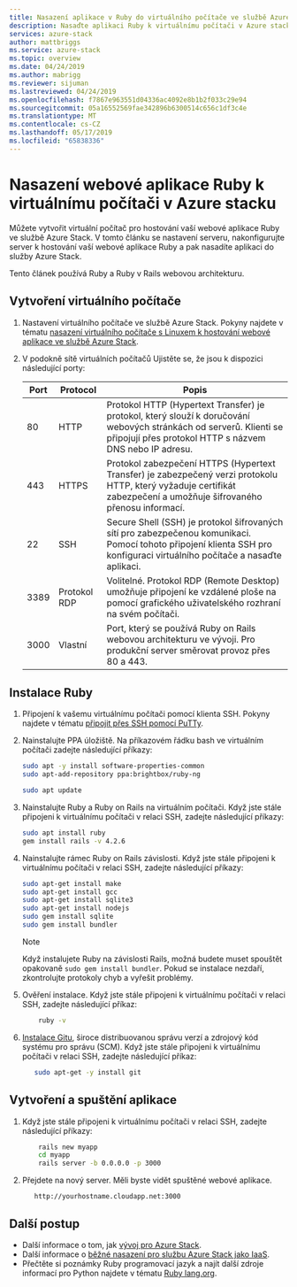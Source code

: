 ```yaml
---
title: Nasazení aplikace v Ruby do virtuálního počítače ve službě Azure Stack | Dokumentace Microsoftu
description: Nasaďte aplikaci Ruby k virtuálnímu počítači v Azure stacku.
services: azure-stack
author: mattbriggs
ms.service: azure-stack
ms.topic: overview
ms.date: 04/24/2019
ms.author: mabrigg
ms.reviewer: sijuman
ms.lastreviewed: 04/24/2019
ms.openlocfilehash: f7867e963551d04336ac4092e8b1b2f033c29e94
ms.sourcegitcommit: 05a16552569fae342896b6300514c656c1df3c4e
ms.translationtype: MT
ms.contentlocale: cs-CZ
ms.lasthandoff: 05/17/2019
ms.locfileid: "65838336"
---
```

# <a name="deploy-a-ruby-web-app-to-a-vm-in-azure-stack"></a>Nasazení webové aplikace Ruby k virtuálnímu počítači v Azure stacku

Můžete vytvořit virtuální počítač pro hostování vaší webové aplikace Ruby ve službě Azure Stack. V tomto článku se nastavení serveru, nakonfigurujte server k hostování vaší webové aplikace Ruby a pak nasadíte aplikaci do služby Azure Stack.

Tento článek používá Ruby a Ruby v Rails webovou architekturu.

## <a name="create-a-vm"></a>Vytvoření virtuálního počítače

1. Nastavení virtuálního počítače ve službě Azure Stack. Pokyny najdete v tématu [nasazení virtuálního počítače s Linuxem k hostování webové aplikace ve službě Azure Stack](azure-stack-dev-start-howto-deploy-linux.md).

2. V podokně sítě virtuálních počítačů Ujistěte se, že jsou k dispozici následující porty:

    | Port | Protocol | Popis |
    | --- | --- | --- |
    | 80 | HTTP | Protokol HTTP (Hypertext Transfer) je protokol, který slouží k doručování webových stránkách od serverů. Klienti se připojují přes protokol HTTP s názvem DNS nebo IP adresu. |
    | 443 | HTTPS | Protokol zabezpečení HTTPS (Hypertext Transfer) je zabezpečený verzi protokolu HTTP, který vyžaduje certifikát zabezpečení a umožňuje šifrovaného přenosu informací. |
    | 22 | SSH | Secure Shell (SSH) je protokol šifrovaných sítí pro zabezpečenou komunikaci. Pomocí tohoto připojení klienta SSH pro konfiguraci virtuálního počítače a nasaďte aplikaci. |
    | 3389 | Protokol RDP | Volitelné. Protokol RDP (Remote Desktop) umožňuje připojení ke vzdálené ploše na pomocí grafického uživatelského rozhraní na svém počítači.   |
    | 3000 | Vlastní | Port, který se používá Ruby on Rails webovou architekturu ve vývoji. Pro produkční server směrovat provoz přes 80 a 443. |

## <a name="install-ruby"></a>Instalace Ruby

1. Připojení k vašemu virtuálnímu počítači pomocí klienta SSH. Pokyny najdete v tématu [připojit přes SSH pomocí PuTTy](azure-stack-dev-start-howto-ssh-public-key.md#connect-with-ssh-by-using-putty).

1. Nainstalujte PPA úložiště. Na příkazovém řádku bash ve virtuálním počítači zadejte následující příkazy:

    ```bash  
    sudo apt -y install software-properties-common
    sudo apt-add-repository ppa:brightbox/ruby-ng

    sudo apt update
    ```

2. Nainstalujte Ruby a Ruby on Rails na virtuálním počítači. Když jste stále připojeni k virtuálnímu počítači v relaci SSH, zadejte následující příkazy:

    ```bash  
    sudo apt install ruby
    gem install rails -v 4.2.6
    ```

3. Nainstalujte rámec Ruby on Rails závislosti. Když jste stále připojeni k virtuálnímu počítači v relaci SSH, zadejte následující příkazy:

    ```bash  
    sudo apt-get install make
    sudo apt-get install gcc
    sudo apt-get install sqlite3
    sudo apt-get install nodejs
    sudo gem install sqlite
    sudo gem install bundler
    ```

    > [!Note]  
    > Když instalujete Ruby na závislosti Rails, možná budete muset spouštět opakovaně `sudo gem install bundler`. Pokud se instalace nezdaří, zkontrolujte protokoly chyb a vyřešit problémy.

4. Ověření instalace. Když jste stále připojeni k virtuálnímu počítači v relaci SSH, zadejte následující příkaz:

    ```bash  
        ruby -v
    ```

3. [Instalace Gitu](https://git-scm.com), široce distribuovanou správu verzí a zdrojový kód systému pro správu (SCM). Když jste stále připojeni k virtuálnímu počítači v relaci SSH, zadejte následující příkaz:

    ```bash  
       sudo apt-get -y install git
    ```

## <a name="create-and-run-an-app"></a>Vytvoření a spuštění aplikace

1. Když jste stále připojeni k virtuálnímu počítači v relaci SSH, zadejte následující příkazy:

    ```bash
        rails new myapp
        cd myapp
        rails server -b 0.0.0.0 -p 3000
    ```

2. Přejdete na nový server. Měli byste vidět spuštěné webové aplikace.

    ```HTTP  
       http://yourhostname.cloudapp.net:3000
    ```

## <a name="next-steps"></a>Další postup

- Další informace o tom, jak [vývoj pro Azure Stack](azure-stack-dev-start.md).
- Další informace o [běžné nasazení pro službu Azure Stack jako IaaS](azure-stack-dev-start-deploy-app.md).
- Přečtěte si poznámky Ruby programovací jazyk a najít další zdroje informací pro Python najdete v tématu [Ruby lang.org](https://www.ruby-lang.org).
